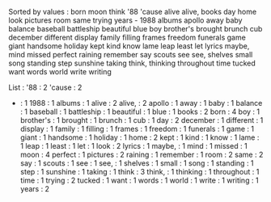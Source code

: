 Sorted by values :
born moon think '88 'cause alive alive, books day home look pictures room same trying years - 1988 albums apollo away baby balance baseball battleship beautiful blue boy brother's brought brunch cub december different display family filling frames freedom funerals game giant handsome holiday kept kind know lame leap least let lyrics maybe, mind missed perfect raining remember say scouts see see, shelves small song standing step sunshine taking think, thinking throughout time tucked want words world write writing 

List :
'88 : 2
'cause : 2
- : 1
1988 : 1
albums : 1
alive : 2
alive, : 2
apollo : 1
away : 1
baby : 1
balance : 1
baseball : 1
battleship : 1
beautiful : 1
blue : 1
books : 2
born : 4
boy : 1
brother's : 1
brought : 1
brunch : 1
cub : 1
day : 2
december : 1
different : 1
display : 1
family : 1
filling : 1
frames : 1
freedom : 1
funerals : 1
game : 1
giant : 1
handsome : 1
holiday : 1
home : 2
kept : 1
kind : 1
know : 1
lame : 1
leap : 1
least : 1
let : 1
look : 2
lyrics : 1
maybe, : 1
mind : 1
missed : 1
moon : 4
perfect : 1
pictures : 2
raining : 1
remember : 1
room : 2
same : 2
say : 1
scouts : 1
see : 1
see, : 1
shelves : 1
small : 1
song : 1
standing : 1
step : 1
sunshine : 1
taking : 1
think : 3
think, : 1
thinking : 1
throughout : 1
time : 1
trying : 2
tucked : 1
want : 1
words : 1
world : 1
write : 1
writing : 1
years : 2
